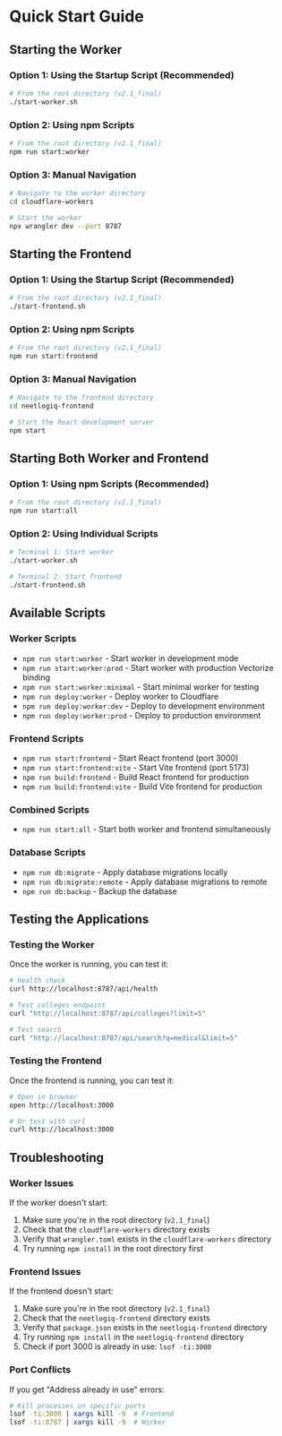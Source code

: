 # Quick Start Guide

## Starting the Worker

### Option 1: Using the Startup Script (Recommended)
```bash
# From the root directory (v2.1_final)
./start-worker.sh
```

### Option 2: Using npm Scripts
```bash
# From the root directory (v2.1_final)
npm run start:worker
```

### Option 3: Manual Navigation
```bash
# Navigate to the worker directory
cd cloudflare-workers

# Start the worker
npx wrangler dev --port 8787
```

## Starting the Frontend

### Option 1: Using the Startup Script (Recommended)
```bash
# From the root directory (v2.1_final)
./start-frontend.sh
```

### Option 2: Using npm Scripts
```bash
# From the root directory (v2.1_final)
npm run start:frontend
```

### Option 3: Manual Navigation
```bash
# Navigate to the frontend directory
cd neetlogiq-frontend

# Start the React development server
npm start
```

## Starting Both Worker and Frontend

### Option 1: Using npm Scripts (Recommended)
```bash
# From the root directory (v2.1_final)
npm run start:all
```

### Option 2: Using Individual Scripts
```bash
# Terminal 1: Start worker
./start-worker.sh

# Terminal 2: Start frontend
./start-frontend.sh
```

## Available Scripts

### Worker Scripts
- `npm run start:worker` - Start worker in development mode
- `npm run start:worker:prod` - Start worker with production Vectorize binding
- `npm run start:worker:minimal` - Start minimal worker for testing
- `npm run deploy:worker` - Deploy worker to Cloudflare
- `npm run deploy:worker:dev` - Deploy to development environment
- `npm run deploy:worker:prod` - Deploy to production environment

### Frontend Scripts
- `npm run start:frontend` - Start React frontend (port 3000)
- `npm run start:frontend:vite` - Start Vite frontend (port 5173)
- `npm run build:frontend` - Build React frontend for production
- `npm run build:frontend:vite` - Build Vite frontend for production

### Combined Scripts
- `npm run start:all` - Start both worker and frontend simultaneously

### Database Scripts
- `npm run db:migrate` - Apply database migrations locally
- `npm run db:migrate:remote` - Apply database migrations to remote
- `npm run db:backup` - Backup the database

## Testing the Applications

### Testing the Worker

Once the worker is running, you can test it:

```bash
# Health check
curl http://localhost:8787/api/health

# Test colleges endpoint
curl "http://localhost:8787/api/colleges?limit=5"

# Test search
curl "http://localhost:8787/api/search?q=medical&limit=5"
```

### Testing the Frontend

Once the frontend is running, you can test it:

```bash
# Open in browser
open http://localhost:3000

# Or test with curl
curl http://localhost:3000
```

## Troubleshooting

### Worker Issues
If the worker doesn't start:
1. Make sure you're in the root directory (`v2.1_final`)
2. Check that the `cloudflare-workers` directory exists
3. Verify that `wrangler.toml` exists in the `cloudflare-workers` directory
4. Try running `npm install` in the root directory first

### Frontend Issues
If the frontend doesn't start:
1. Make sure you're in the root directory (`v2.1_final`)
2. Check that the `neetlogiq-frontend` directory exists
3. Verify that `package.json` exists in the `neetlogiq-frontend` directory
4. Try running `npm install` in the `neetlogiq-frontend` directory
5. Check if port 3000 is already in use: `lsof -ti:3000`

### Port Conflicts
If you get "Address already in use" errors:
```bash
# Kill processes on specific ports
lsof -ti:3000 | xargs kill -9  # Frontend
lsof -ti:8787 | xargs kill -9  # Worker
```
